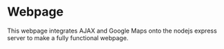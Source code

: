 # Webpage

This webpage integrates AJAX and Google Maps onto the nodejs express server to make a fully functional webpage.
